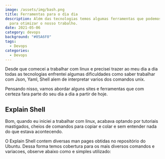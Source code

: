 ```yaml
---
image: /assets/img/bash.png
title: Ferramentas para o dia dia
description: Além das tecnologias temos algumas ferramentas que podemos utilizar
  para otimizar o nosso trabalho.
date: 2021-05-06
category: devops
background: "#05A6F0"
tags:
  - Devops
categories:
  - Devops
---
```

Desde que comecei a trabalhar com linux e precisei trazer ao meu dia a dia todas as tecnologias enfrentei algumas dificuldades como saber trabalhar com Json, Yaml, Shell alem de interpretar varios dos comandos unix.

Pensando nisso, vamos abordar alguns sites e ferramentas que com certeza fara parte do seu dia a dia a partir de hoje.


## Explain Shell

Bom, quando eu iniciei a trabalhar com linux, acabava optando por tutoriais mastigados, cheios de comandos para copiar e colar e sem entender nada do que estava acontecendo. 

O Explain Shell contem diversas man pages obtidas no repositório do Ubuntu. Dessa forma temos cobertura para os mais diversos comandos e variacoes, observe abaixo como e simples utilizado:



